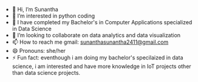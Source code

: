 - 👋 Hi, I’m Sunantha
- 👀 I’m interested in python coding
- 🌱 I have completed my Bachelor's in Computer Applications specialized in Data Science
- 💞️ I’m looking to collaborate on data analytics and data visualization
- 📫 How to reach me gmail: sunanthasunantha2411@gmail.com
- 😄 Pronouns: she/her
- ⚡ Fun fact: eventhough i am doing my bachelor's specilaized in data science, i am interested and have more knowledge in IoT projects other than data science projects.

<!---
Sunantha2411/Sunantha2411 is a ✨ special ✨ repository because its `README.md` (this file) appears on your GitHub profile.
You can click the Preview link to take a look at your changes.
--->
